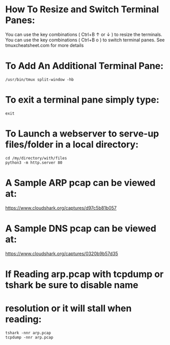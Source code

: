 # How To Resize and Switch Terminal Panes:
You can use the key combinations ( Ctrl+B ↑ or ↓ ) to resize the terminals.
You can use the key combinations ( Ctrl+B o ) to switch terminal panes.
See tmuxcheatsheet.com for more details

# To Add An Additional Terminal Pane:
`/usr/bin/tmux split-window -hb`

# To exit a terminal pane simply type:
`exit`

# To Launch a webserver to serve-up files/folder in a local directory:
```
cd /my/directory/with/files
python3 -m http.server 80
```

# A Sample ARP pcap can be viewed at:
https://www.cloudshark.org/captures/d97c5b81b057

# A Sample DNS pcap can be viewed at:
https://www.cloudshark.org/captures/0320b9b57d35

# If Reading arp.pcap with tcpdump or tshark be sure to disable name
# resolution or it will stall when reading:
```
tshark -nnr arp.pcap
tcpdump -nnr arp.pcap
```
